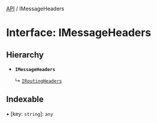 [API](../api.md) / IMessageHeaders

# Interface: IMessageHeaders

## Hierarchy

- **`IMessageHeaders`**

  ↳ [`IRoutingHeaders`](IRoutingHeaders.md)

## Indexable

▪ [key: `string`]: `any`
